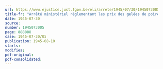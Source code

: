 ```yaml
---
url: https://www.ejustice.just.fgov.be/eli/arrete/1945/07/30/1945073005/justel
title-fr: "Arrêté ministériel réglementant les prix des gelées de poires"
date: 1945-07-30
source:
number: 1945073005
page: 888888
case: 1945-07-30/05
publication: 1945-08-10
starts:
modifies:
pdf-original:
pdf-consolidated:
---
```


